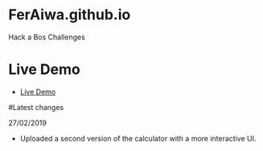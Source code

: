 # FerAiwa.github.io

Hack a Bos Challenges

# Live Demo
* [Live Demo](http://feraiwa.io) 

 #Latest changes
 
 27/02/2019
 * Uploaded a second version of the calculator with a more interactive UI.
